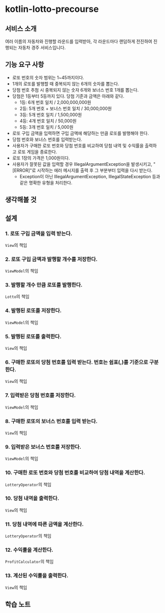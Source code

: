 # kotlin-lotto-precourse

## 서비스 소개

여러 이름의 자동차와 진행할 라운드를 입력받아, 각 라운드마다 랜덤하게 전진하여 진행되는 자동차 경주 서비스입니다.

## 기능 요구 사항

- 로또 번호의 숫자 범위는 1~45까지이다.
- 1개의 로또를 발행할 때 중복되지 않는 6개의 숫자를 뽑는다.
- 당첨 번호 추첨 시 중복되지 않는 숫자 6개와 보너스 번호 1개를 뽑는다.
- 당첨은 1등부터 5등까지 있다. 당첨 기준과 금액은 아래와 같다.
    - 1등: 6개 번호 일치 / 2,000,000,000원
    - 2등: 5개 번호 + 보너스 번호 일치 / 30,000,000원
    - 3등: 5개 번호 일치 / 1,500,000원
    - 4등: 4개 번호 일치 / 50,000원
    - 5등: 3개 번호 일치 / 5,000원
- 로또 구입 금액을 입력하면 구입 금액에 해당하는 만큼 로또를 발행해야 한다.
- 당첨 번호와 보너스 번호를 입력받는다.
- 사용자가 구매한 로또 번호와 당첨 번호를 비교하여 당첨 내역 및 수익률을 출력하고 로또 게임을 종료한다.
- 로또 1장의 가격은 1,000원이다.
- 사용자가 잘못된 값을 입력할 경우 IllegalArgumentException을 발생시키고, "[ERROR]"로 시작하는 에러 메시지를 출력 후 그 부분부터 입력을 다시 받는다.
    - Exception이 아닌 IllegalArgumentException, IllegalStateException 등과 같은 명확한 유형을 처리한다.

## 생각해볼 것

## 설계

### 1. 로또 구입 금액을 입력 받는다.

`View`의 책임

### 2. 로또 구입 금액과 발행할 개수를 저장한다.

`ViewModel`의 책임

### 3. 발행할 개수 만큼 로또를 발행한다.

`Lotto`의 책임

### 4. 발행된 로또를 저장한다.

`ViewModel`의 책임

### 5. 발행된 로또를 출력한다.

`View`의 책임

### 6. 구매한 로또의 당첨 번호를 입력 받는다. 번호는 쉼표(,)를 기준으로 구분한다.

`View`의 책임

### 7. 입력받은 당첨 번호를 저장한다.

`ViewModel`의 책임

### 8. 구매한 로또의 보너스 번호를 입력 받는다.

`View`의 책임

### 9. 입력받은 보너스 번호를 저장한다.

`ViewModel`의 책임

### 10. 구매한 로또 번호와 당첨 번호를 비교하여 당첨 내역을 계산한다.

`LotteryOperator`의 책임

### 10. 당첨 내역을 출력한다.

`View`의 책임

### 11. 당첨 내역에 따른 금액을 계산한다.

`LotteryOperator`의 책임

### 12. 수익률을 계산한다.

`ProfitCalculator`의 책임

### 13. 계산된 수익률을 출력한다.

`View`의 책임

## 학습 노트


